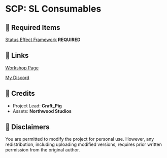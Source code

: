 # SCP: SL Consumables

## 🔽 Required Items
[Status Effect Framework](https://steamcommunity.com/sharedfiles/filedetails/?id=3281373199) **REQUIRED**
## 🔽 Links
[Workshop Page](https://steamcommunity.com/sharedfiles/filedetails/?id=3310620322)

[My Discord](https://discord.gg/2vwdkHzcYv)

## 🔽 Credits
- Project Lead: **Craft_Pig**
- Assets: **Northwood Studios**

## 🔽 Disclaimers
You are permitted to modify the project for personal use. However, any redistribution, including uploading modified versions, requires prior written permission from the original author.
